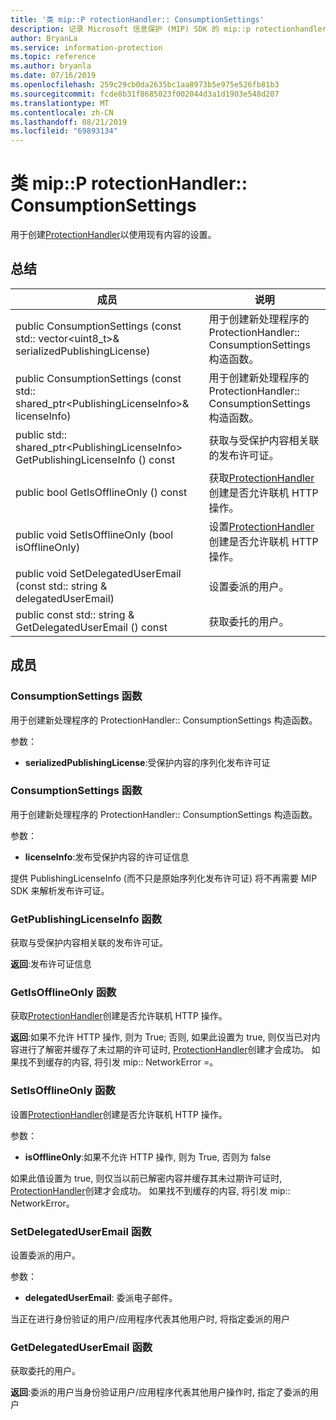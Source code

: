 ```yaml
---
title: '类 mip::P rotectionHandler:: ConsumptionSettings'
description: 记录 Microsoft 信息保护 (MIP) SDK 的 mip::p rotectionhandler 类。
author: BryanLa
ms.service: information-protection
ms.topic: reference
ms.author: bryanla
ms.date: 07/16/2019
ms.openlocfilehash: 259c29cb0da2635bc1aa8973b5e975e526fb81b3
ms.sourcegitcommit: fcde8b31f8685023f002044d3a1d1903e548d207
ms.translationtype: MT
ms.contentlocale: zh-CN
ms.lasthandoff: 08/21/2019
ms.locfileid: "69893134"
---
```

# <a name="class-mipprotectionhandlerconsumptionsettings"></a>类 mip::P rotectionHandler:: ConsumptionSettings 
用于创建[ProtectionHandler](class_mip_protectionhandler.md)以使用现有内容的设置。
  
## <a name="summary"></a>总结
 成员                        | 说明                                
--------------------------------|---------------------------------------------
public ConsumptionSettings (const std:: vector\<uint8_t\>& serializedPublishingLicense)  | 用于创建新处理程序的 ProtectionHandler:: ConsumptionSettings 构造函数。
public ConsumptionSettings (const std:: shared_ptr\<PublishingLicenseInfo\>& licenseInfo)  |  用于创建新处理程序的 ProtectionHandler:: ConsumptionSettings 构造函数。
public std:: shared_ptr\<PublishingLicenseInfo\> GetPublishingLicenseInfo () const  |  获取与受保护内容相关联的发布许可证。
public bool GetIsOfflineOnly () const  |  获取[ProtectionHandler](class_mip_protectionhandler.md)创建是否允许联机 HTTP 操作。
public void SetIsOfflineOnly (bool isOfflineOnly)  |  设置[ProtectionHandler](class_mip_protectionhandler.md)创建是否允许联机 HTTP 操作。
public void SetDelegatedUserEmail (const std:: string & delegatedUserEmail)  |  设置委派的用户。
public const std:: string & GetDelegatedUserEmail () const  |  获取委托的用户。
  
## <a name="members"></a>成员
  
### <a name="consumptionsettings-function"></a>ConsumptionSettings 函数
用于创建新处理程序的 ProtectionHandler:: ConsumptionSettings 构造函数。

参数：  
* **serializedPublishingLicense**:受保护内容的序列化发布许可证


  
### <a name="consumptionsettings-function"></a>ConsumptionSettings 函数
用于创建新处理程序的 ProtectionHandler:: ConsumptionSettings 构造函数。

参数：  
* **licenseInfo**:发布受保护内容的许可证信息


提供 PublishingLicenseInfo (而不只是原始序列化发布许可证) 将不再需要 MIP SDK 来解析发布许可证。
  
### <a name="getpublishinglicenseinfo-function"></a>GetPublishingLicenseInfo 函数
获取与受保护内容相关联的发布许可证。

  
**返回**:发布许可证信息
  
### <a name="getisofflineonly-function"></a>GetIsOfflineOnly 函数
获取[ProtectionHandler](class_mip_protectionhandler.md)创建是否允许联机 HTTP 操作。

  
**返回**:如果不允许 HTTP 操作, 则为 True; 否则, 如果此设置为 true, 则仅当已对内容进行了解密并缓存了未过期的许可证时, [ProtectionHandler](class_mip_protectionhandler.md)创建才会成功。 如果找不到缓存的内容, 将引发 mip:: NetworkError =。
  
### <a name="setisofflineonly-function"></a>SetIsOfflineOnly 函数
设置[ProtectionHandler](class_mip_protectionhandler.md)创建是否允许联机 HTTP 操作。

参数：  
* **isOfflineOnly**:如果不允许 HTTP 操作, 则为 True, 否则为 false


如果此值设置为 true, 则仅当以前已解密内容并缓存其未过期许可证时, [ProtectionHandler](class_mip_protectionhandler.md)创建才会成功。 如果找不到缓存的内容, 将引发 mip:: NetworkError。
  
### <a name="setdelegateduseremail-function"></a>SetDelegatedUserEmail 函数
设置委派的用户。

参数：  
* **delegatedUserEmail**: 委派电子邮件。


当正在进行身份验证的用户/应用程序代表其他用户时, 将指定委派的用户
  
### <a name="getdelegateduseremail-function"></a>GetDelegatedUserEmail 函数
获取委托的用户。

  
**返回**:委派的用户当身份验证用户/应用程序代表其他用户操作时, 指定了委派的用户